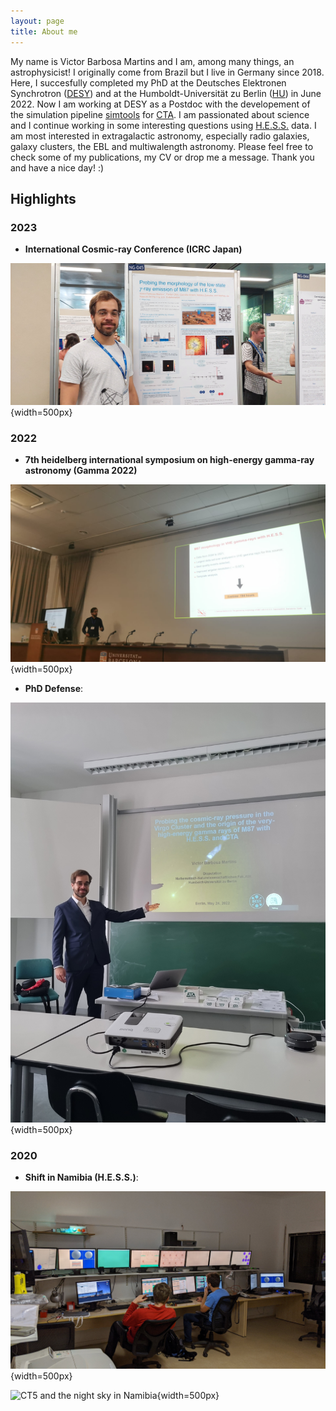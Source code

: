 ```yaml
---
layout: page
title: About me
---
```


My name is Victor Barbosa Martins and I am, among many things, an astrophysicist! I originally come from Brazil but I live in Germany since 2018. 
Here, I succesfully completed my PhD at the Deutsches Elektronen Synchrotron ([DESY](https://www.desy.de/)) and at the Humboldt-Universität zu Berlin ([HU](https://www.hu-berlin.de/de)) in June 2022. Now I am working at DESY as a Postdoc with the developement of the simulation pipeline [simtools](https://github.com/gammasim/simtools) for [CTA](https://www.cta-observatory.org/). I am passionated about science and I continue working in some interesting questions using [H.E.S.S.](https://www.mpi-hd.mpg.de/HESS/) data. I am most interested in extragalactic astronomy, especially radio galaxies, galaxy clusters, the EBL and multiwalength astronomy. Please feel free to check some of my publications, my CV or drop me a message. Thank you and have a nice day! :)

## Highlights

### 2023
- **International Cosmic-ray Conference (ICRC Japan)**
  
![Presenting my poster](icrc.jpg){width=500px}

### 2022

- **7th heidelberg international symposium on high-energy gamma-ray astronomy (Gamma 2022)**
  
![My talk at the conference](gamma.jpg){width=500px}

- **PhD Defense**:

![Before the defense](defense.jpg){width=500px}

### 2020

- **Shift in Namibia (H.E.S.S.)**:
  
![In the control room](shift.jpg){width=500px}

![CT5 and the night sky in Namibia](CT5.jpg){width=500px}
